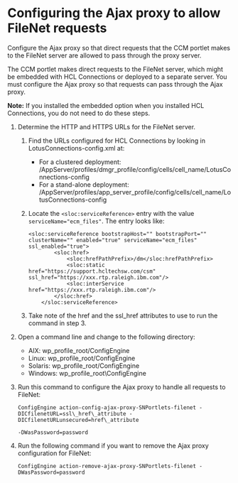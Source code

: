 # Configuring the Ajax proxy to allow FileNet requests

Configure the Ajax proxy so that direct requests that the CCM portlet makes to the FileNet server are allowed to pass through the proxy server.

The CCM portlet makes direct requests to the FileNet server, which might be embedded with HCL Connections or deployed to a separate server. You must configure the Ajax proxy so that requests can pass through the Ajax proxy.

**Note:** If you installed the embedded option when you installed HCL Connections, you do not need to do these steps.

1.  Determine the HTTP and HTTPS URLs for the FileNet server.

    1.  Find the URLs configured for HCL Connections by looking in LotusConnections-config.xml at:

        -   For a clustered deployment: /AppServer/profiles/dmgr\_profile/config/cells/cell\_name/LotusConnections-config
        -   For a stand-alone deployment: /AppServer/profiles/app\_server\_profile/config/cells/cell\_name/LotusConnections-config
    2.  Locate the `<sloc:serviceReference>` entry with the value `serviceName="ecm_files"`. The entry looks like:

        ```
        <sloc:serviceReference bootstrapHost="" bootstrapPort="" clusterName="" enabled="true" serviceName="ecm_files" ssl_enabled="true">
                <sloc:href>
                    <sloc:hrefPathPrefix>/dm</sloc:hrefPathPrefix>
                    <sloc:static href="https://support.hcltechsw.com/csm" ssl_href="https://xxx.rtp.raleigh.ibm.com"/>
                    <sloc:interService href="https://xxx.rtp.raleigh.ibm.com"/>
                </sloc:href>
            </sloc:serviceReference>
        ```

    3.  Take note of the href and the ssl\_href attributes to use to run the command in step 3.

2.  Open a command line and change to the following directory:

    -   AIX: wp\_profile\_root/ConfigEngine
    -   Linux: wp\_profile\_root/ConfigEngine
    -   Solaris: wp\_profile\_root/ConfigEngine
    -   Windows: wp\_profile\_root\\ConfigEngine
3.  Run this command to configure the Ajax proxy to handle all requests to FileNet:

    ```
    ConfigEngine action-config-ajax-proxy-SNPortlets-filenet -DICfilenetURL=ssl\_href\_attribute -DICfilenetURLunsecured=href\_attribute 
    ```

    ```
    -DWasPassword=password
    ```

4.  Run the following command if you want to remove the Ajax proxy configuration for FileNet:

    ```
    ConfigEngine action-remove-ajax-proxy-SNPortlets-filenet -DWasPassword=password
    ```



